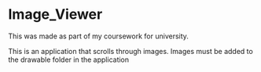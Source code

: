 # Image_Viewer

This was made as part of my coursework for university.

This is an application that scrolls through images.
Images must be added to the drawable folder in the application

